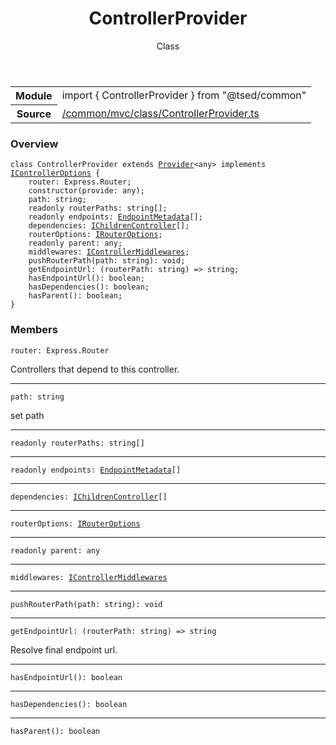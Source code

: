 
<header class="symbol-info-header"><h1 id="controllerprovider">ControllerProvider</h1><label class="symbol-info-type-label class">Class</label></header>
<!-- summary -->
<section class="symbol-info"><table class="is-full-width"><tbody><tr><th>Module</th><td><div class="lang-typescript"><span class="token keyword">import</span> { ControllerProvider }&nbsp;<span class="token keyword">from</span>&nbsp;<span class="token string">"@tsed/common"</span></div></td></tr><tr><th>Source</th><td><a href="https://github.com/Romakita/ts-express-decorators/blob/v4.13.4/src//common/mvc/class/ControllerProvider.ts#L0-L0">/common/mvc/class/ControllerProvider.ts</a></td></tr></tbody></table></section>
<!-- overview -->


### Overview


<pre><code class="typescript-lang "><span class="token keyword">class</span> ControllerProvider <span class="token keyword">extends</span> <a href="#api/common/di/provider"><span class="token">Provider</span></a><<span class="token keyword">any</span>> <span class="token keyword">implements</span> <a href="#api/common/mvc/icontrolleroptions"><span class="token">IControllerOptions</span></a> <span class="token punctuation">{</span>
    router<span class="token punctuation">:</span> Express.Router<span class="token punctuation">;</span>
    <span class="token keyword">constructor</span><span class="token punctuation">(</span>provide<span class="token punctuation">:</span> <span class="token keyword">any</span><span class="token punctuation">)</span><span class="token punctuation">;</span>
    path<span class="token punctuation">:</span> <span class="token keyword">string</span><span class="token punctuation">;</span>
    <span class="token keyword">readonly</span> routerPaths<span class="token punctuation">:</span> <span class="token keyword">string</span><span class="token punctuation">[</span><span class="token punctuation">]</span><span class="token punctuation">;</span>
    <span class="token keyword">readonly</span> endpoints<span class="token punctuation">:</span> <a href="#api/common/mvc/endpointmetadata"><span class="token">EndpointMetadata</span></a><span class="token punctuation">[</span><span class="token punctuation">]</span><span class="token punctuation">;</span>
    dependencies<span class="token punctuation">:</span> <a href="#api/common/mvc/ichildrencontroller"><span class="token">IChildrenController</span></a><span class="token punctuation">[</span><span class="token punctuation">]</span><span class="token punctuation">;</span>
    routerOptions<span class="token punctuation">:</span> <a href="#api/common/config/irouteroptions"><span class="token">IRouterOptions</span></a><span class="token punctuation">;</span>
    <span class="token keyword">readonly</span> parent<span class="token punctuation">:</span> <span class="token keyword">any</span><span class="token punctuation">;</span>
    middlewares<span class="token punctuation">:</span> <a href="#api/common/mvc/icontrollermiddlewares"><span class="token">IControllerMiddlewares</span></a><span class="token punctuation">;</span>
    <span class="token function">pushRouterPath</span><span class="token punctuation">(</span>path<span class="token punctuation">:</span> <span class="token keyword">string</span><span class="token punctuation">)</span><span class="token punctuation">:</span> <span class="token keyword">void</span><span class="token punctuation">;</span>
    getEndpointUrl<span class="token punctuation">:</span> <span class="token punctuation">(</span>routerPath<span class="token punctuation">:</span> <span class="token keyword">string</span><span class="token punctuation">)</span> => <span class="token keyword">string</span><span class="token punctuation">;</span>
    <span class="token function">hasEndpointUrl</span><span class="token punctuation">(</span><span class="token punctuation">)</span><span class="token punctuation">:</span> <span class="token keyword">boolean</span><span class="token punctuation">;</span>
    <span class="token function">hasDependencies</span><span class="token punctuation">(</span><span class="token punctuation">)</span><span class="token punctuation">:</span> <span class="token keyword">boolean</span><span class="token punctuation">;</span>
    <span class="token function">hasParent</span><span class="token punctuation">(</span><span class="token punctuation">)</span><span class="token punctuation">:</span> <span class="token keyword">boolean</span><span class="token punctuation">;</span>
<span class="token punctuation">}</span></code></pre>


<!-- Parameters -->

<!-- Description -->

<!-- Members -->







### Members



<div class="method-overview">
<pre><code class="typescript-lang ">router<span class="token punctuation">:</span> Express.Router</code></pre>
</div>


Controllers that depend to this controller.



<hr/>



<div class="method-overview">
<pre><code class="typescript-lang ">path<span class="token punctuation">:</span> <span class="token keyword">string</span></code></pre>
</div>


set path



<hr/>



<div class="method-overview">
<pre><code class="typescript-lang "><span class="token keyword">readonly</span> routerPaths<span class="token punctuation">:</span> <span class="token keyword">string</span><span class="token punctuation">[</span><span class="token punctuation">]</span></code></pre>
</div>




<hr/>



<div class="method-overview">
<pre><code class="typescript-lang "><span class="token keyword">readonly</span> endpoints<span class="token punctuation">:</span> <a href="#api/common/mvc/endpointmetadata"><span class="token">EndpointMetadata</span></a><span class="token punctuation">[</span><span class="token punctuation">]</span></code></pre>
</div>




<hr/>



<div class="method-overview">
<pre><code class="typescript-lang ">dependencies<span class="token punctuation">:</span> <a href="#api/common/mvc/ichildrencontroller"><span class="token">IChildrenController</span></a><span class="token punctuation">[</span><span class="token punctuation">]</span></code></pre>
</div>




<hr/>



<div class="method-overview">
<pre><code class="typescript-lang ">routerOptions<span class="token punctuation">:</span> <a href="#api/common/config/irouteroptions"><span class="token">IRouterOptions</span></a></code></pre>
</div>




<hr/>



<div class="method-overview">
<pre><code class="typescript-lang "><span class="token keyword">readonly</span> parent<span class="token punctuation">:</span> <span class="token keyword">any</span></code></pre>
</div>




<hr/>



<div class="method-overview">
<pre><code class="typescript-lang ">middlewares<span class="token punctuation">:</span> <a href="#api/common/mvc/icontrollermiddlewares"><span class="token">IControllerMiddlewares</span></a></code></pre>
</div>




<hr/>



<div class="method-overview">
<pre><code class="typescript-lang "><span class="token function">pushRouterPath</span><span class="token punctuation">(</span>path<span class="token punctuation">:</span> <span class="token keyword">string</span><span class="token punctuation">)</span><span class="token punctuation">:</span> <span class="token keyword">void</span></code></pre>
</div>




<hr/>



<div class="method-overview">
<pre><code class="typescript-lang ">getEndpointUrl<span class="token punctuation">:</span> <span class="token punctuation">(</span>routerPath<span class="token punctuation">:</span> <span class="token keyword">string</span><span class="token punctuation">)</span> => <span class="token keyword">string</span></code></pre>
</div>


Resolve final endpoint url.



<hr/>



<div class="method-overview">
<pre><code class="typescript-lang "><span class="token function">hasEndpointUrl</span><span class="token punctuation">(</span><span class="token punctuation">)</span><span class="token punctuation">:</span> <span class="token keyword">boolean</span></code></pre>
</div>




<hr/>



<div class="method-overview">
<pre><code class="typescript-lang "><span class="token function">hasDependencies</span><span class="token punctuation">(</span><span class="token punctuation">)</span><span class="token punctuation">:</span> <span class="token keyword">boolean</span></code></pre>
</div>




<hr/>



<div class="method-overview">
<pre><code class="typescript-lang "><span class="token function">hasParent</span><span class="token punctuation">(</span><span class="token punctuation">)</span><span class="token punctuation">:</span> <span class="token keyword">boolean</span></code></pre>
</div>








